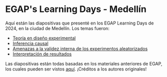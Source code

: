 # EGAP's Learning Days - Medellín

Aquí están las diapositivas que presenté en los EGAP Learning Days de 2024, en la ciudad de Medellín. Los temas fueron:

- [Teoría en diseño experimental](https://danilofreire.github.io/learning-days/theory.html)
- [Inferencia causal](https://danilofreire.github.io/learning-days/causal-inference.html)
- [Amenazas a la validez interna de los experimentos aleatorizados](https://danilofreire.github.io/learning-days/threats.html)
- [Interpretación de resultados](https://danilofreire.github.io/learning-days/results.html)

Las diapositivas están todas basadas en los materiales anteriores de EGAP, los cuales pueden ser vistos [aquí](https://github.com/egap/learningdays-resources/). ¡Créditos a los autores originales!
